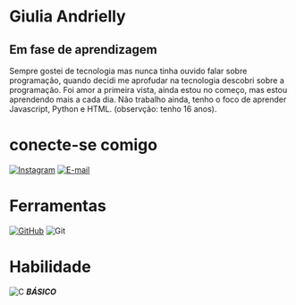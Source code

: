 #  Giulia Andrielly
## Em fase de aprendizagem
Sempre gostei de tecnologia mas nunca tinha ouvido falar sobre programação, quando decidi me aprofudar 
na tecnologia descobri sobre a programação. Foi amor a primeira vista, ainda estou no começo, mas 
estou aprendendo mais a cada dia. Não trabalho ainda, tenho o foco de aprender Javascript, Python e HTML.
(observção: tenho 16 anos).
# conecte-se comigo
[![Instagram](https://img.shields.io/badge/-Instagram-%23E4405F?style=for-the-badge&logo=instagram&logoColor=white)](https://www.instagram.com/lzdhlly/)
[![E-mail](https://img.shields.io/badge/-Email-000?style=for-the-badge&logo=microsoft-outlook&logoColor=007BFF)](mailto:lzdhlly@gmail.com)
# Ferramentas
[![GitHub](https://img.shields.io/badge/GitHub-100000?style=for-the-badge&logo=github&logoColor=white)](https://github.com/SEUUSERNAME)
![Git](https://img.shields.io/badge/GIT-E44C30?style=for-the-badge&logo=git&logoColor=white)
# Habilidade 
 ![C](https://img.shields.io/badge/C-00599C?style=for-the-badge&logo=c&logoColor=white)  ***BÁSICO***
